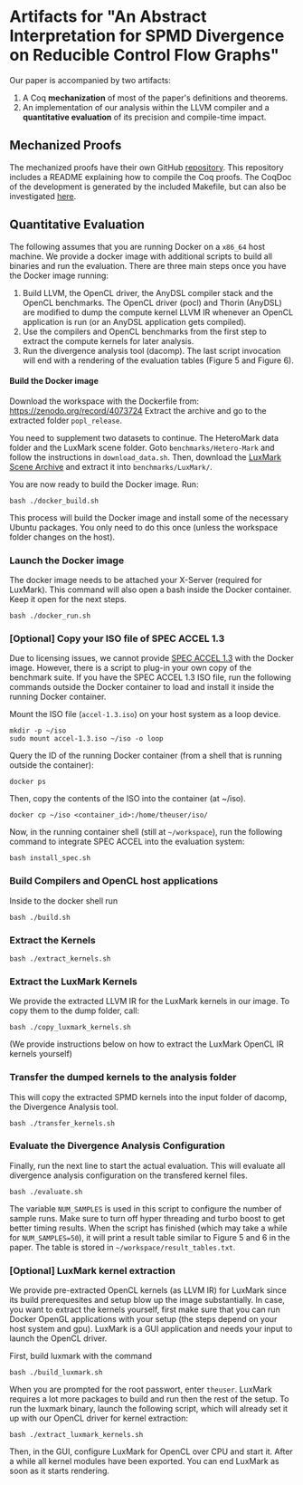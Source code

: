 # Artifacts for "An Abstract Interpretation for SPMD Divergence on Reducible Control Flow Graphs"

Our paper is accompanied by two artifacts:

1. A Coq **mechanization** of most of the paper's definitions and theorems.
2. An implementation of our analysis within the LLVM compiler and a **quantitative evaluation** of its precision and compile-time impact.

## Mechanized Proofs

The mechanized proofs have their own GitHub [repository](https://github.com/cdl-saarland/uniana).
This repository includes a README explaining how to compile the Coq proofs.
The CoqDoc of the development is generated by the included Makefile, but can also be investigated [here](https://compilers.cs.uni-saarland.de/projects/uniana/toc.html).

## Quantitative Evaluation

The following assumes that you are running Docker on a `x86_64` host machine.
We provide a docker image with additional scripts to build all binaries and run the evaluation.
There are three main steps once you have the Docker image running:
1. Build LLVM, the OpenCL driver, the AnyDSL compiler stack and the OpenCL benchmarks.
The OpenCL driver (pocl) and Thorin (AnyDSL) are modified to dump the compute kernel LLVM IR whenever an OpenCL application is run (or an AnyDSL application gets compiled).
1. Use the compilers and OpenCL benchmarks from the first step to extract the compute kernels for later analysis.
1. Run the divergence analysis tool (dacomp).
The last script invocation will end with a rendering of the evaluation tables (Figure 5 and Figure 6).

#### Build the Docker image

Download the workspace with the Dockerfile from: https://zenodo.org/record/4073724
Extract the archive and go to the extracted folder `popl_release`.

You need to supplement two datasets to continue. The HeteroMark data folder and the LuxMark scene folder.
Goto `benchmarks/Hetero-Mark` and follow the instructions in `download_data.sh`.
Then, download the [LuxMark Scene Archive](https://github.com/LuxCoreRender/LuxMark/releases/download/luxmark_v4.0alpha0/scenes.tgz) and extract it into `benchmarks/LuxMark/`.

You are now ready to build the Docker image. Run:

    bash ./docker_build.sh

This process will build the Docker image and install some of the necessary Ubuntu packages.
You only need to do this once (unless the workspace folder changes on the host).

### Launch the Docker image

The docker image needs to be attached your X-Server (required for LuxMark).
This command will also open a bash inside the Docker container.
Keep it open for the next steps.

    bash ./docker_run.sh


### [Optional] Copy your ISO file of SPEC ACCEL 1.3

Due to licensing issues, we cannot provide [SPEC ACCEL 1.3](https://www.spec.org/accel/) with the Docker image.
However, there is a script to plug-in your own copy of the benchmark suite.
If you have the SPEC ACCEL 1.3 ISO file, run the following commands outside the Docker container to load and install it inside the running Docker container.

Mount the ISO file (`accel-1.3.iso`) on your host system as a loop device.

    mkdir -p ~/iso
    sudo mount accel-1.3.iso ~/iso -o loop

Query the ID of the running Docker container (from a shell that is running outside the container):

    docker ps

Then, copy the contents of the ISO into the container (at ~/iso).

    docker cp ~/iso <container_id>:/home/theuser/iso/

Now, in the running container shell (still at `~/workspace`), run the following command to integrate SPEC ACCEL into the evaluation system:

    bash install_spec.sh

### Build Compilers and OpenCL host applications

Inside to the docker shell run

    bash ./build.sh

### Extract the Kernels

    bash ./extract_kernels.sh

### Extract the LuxMark Kernels

We provide the extracted LLVM IR for the LuxMark kernels in our image.
To copy them to the dump folder, call:

    bash ./copy_luxmark_kernels.sh

(We provide instructions below on how to extract the LuxMark OpenCL IR kernels yourself)



### Transfer the dumped kernels to the analysis folder

This will copy the extracted SPMD kernels into the input folder of dacomp, the Divergence Analysis tool.

    bash ./transfer_kernels.sh

### Evaluate the Divergence Analysis Configuration

Finally, run the next line to start the actual evaluation.
This will evaluate all divergence analysis configuration on the transfered kernel files.

    bash ./evaluate.sh

The variable `NUM_SAMPLES` is used in this script to configure the number of sample runs.
Make sure to turn off hyper threading and turbo boost to get better timing results.
When the script has finished (which may take a while for `NUM_SAMPLES=50`), it will print a result table similar to Figure 5 and 6 in the paper.
The table is stored in `~/workspace/result_tables.txt`.



### [Optional] LuxMark kernel extraction
We provide pre-extracted OpenCL kernels (as LLVM IR) for LuxMark since its build prerequesites and setup blow up the image substantially.
In case, you want to extract the kernels yourself, first make sure that you can run Docker OpenGL applications with your setup (the steps depend on your host system and gpu).
LuxMark is a GUI application and needs your input to launch the OpenCL driver.

First, build luxmark with the command

    bash ./build_luxmark.sh

When you are prompted for the root passwort, enter `theuser`. LuxMark requires a lot more packages to build and run then the rest of the setup.
To run the luxmark binary, launch the following script, which will already set it up with our OpenCL driver for kernel extraction:

    bash ./extract_luxmark_kernels.sh

Then, in the GUI, configure LuxMark for OpenCL over CPU and start it.
After a while all kernel modules have been exported.
You can end LuxMark as soon as it starts rendering.
